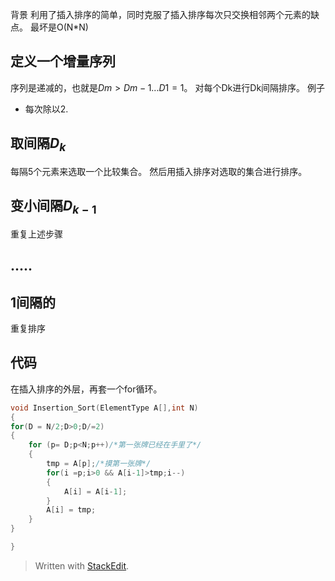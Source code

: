 背景
利用了插入排序的简单，同时克服了插入排序每次只交换相邻两个元素的缺点。
最坏是O(N*N)
## 定义一个增量序列
序列是递减的，也就是$Dm>D{m-1}...D1=1$。
对每个Dk进行Dk间隔排序。
例子
- 每次除以2.
## 取间隔$D_k$
每隔5个元素来选取一个比较集合。
然后用插入排序对选取的集合进行排序。
## 变小间隔$D_{k-1}$
重复上述步骤
## .....
## 1间隔的
重复排序
## 代码
在插入排序的外层，再套一个for循环。
```c
void Insertion_Sort(ElementType A[],int N)
{
for(D = N/2;D>0;D/=2)
{
	for (p= D;p<N;p++)/*第一张牌已经在手里了*/
	{
		tmp = A[p];/*摸第一张牌*/
		for(i =p;i>0 && A[i-1]>tmp;i--)
		{
			A[i] = A[i-1];
		}
		A[i] = tmp;
	}
}

}

```

> Written with [StackEdit](https://stackedit.io/).
<!--stackedit_data:
eyJoaXN0b3J5IjpbLTEzMjQ4MjMyNTZdfQ==
-->
